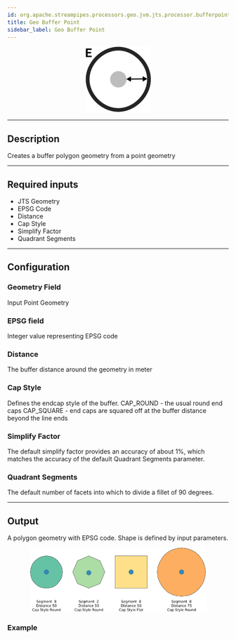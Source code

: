 ```yaml
---
id: org.apache.streampipes.processors.geo.jvm.jts.processor.bufferpoint
title: Geo Buffer Point
sidebar_label: Geo Buffer Point
---
```


<!--
  ~ Licensed to the Apache Software Foundation (ASF) under one or more
  ~ contributor license agreements.  See the NOTICE file distributed with
  ~ this work for additional information regarding copyright ownership.
  ~ The ASF licenses this file to You under the Apache License, Version 2.0
  ~ (the "License"); you may not use this file except in compliance with
  ~ the License.  You may obtain a copy of the License at
  ~
  ~    http://www.apache.org/licenses/LICENSE-2.0
  ~
  ~ Unless required by applicable law or agreed to in writing, software
  ~ distributed under the License is distributed on an "AS IS" BASIS,
  ~ WITHOUT WARRANTIES OR CONDITIONS OF ANY KIND, either express or implied.
  ~ See the License for the specific language governing permissions and
  ~ limitations under the License.
  ~
  -->



<p align="center">
    <img src="/img/pipeline-elements/org.apache.streampipes.processors.geo.jvm.jts.processor.bufferpoint/icon.png" width="150px;" class="pe-image-documentation"/>
</p>

***

## Description

Creates a buffer polygon geometry from a point geometry
***

## Required inputs

* JTS Geometry
* EPSG Code
* Distance
* Cap Style
* Simplify Factor
* Quadrant Segments
***

## Configuration

### Geometry Field
Input Point Geometry

### EPSG field
Integer value representing EPSG code

### Distance
The buffer distance around the geometry in meter

### Cap Style
Defines the endcap style of the buffer.
CAP_ROUND - the usual round end caps
CAP_SQUARE - end caps are squared off at the buffer distance beyond the line ends


### Simplify Factor
The default simplify factor provides an accuracy of about 1%, which matches the accuracy of the
default Quadrant Segments parameter.

### Quadrant Segments
The default number of facets into which to divide a fillet of 90 degrees.

***

## Output
A polygon geometry with EPSG code. Shape is defined by input parameters.

<p align="center">
    <img src="/img/pipeline-elements/org.apache.streampipes.processors.geo.jvm.jts.processor.bufferpoint/output.png" width="400px;" class="pe-image-documentation"/>
</p>

### Example

